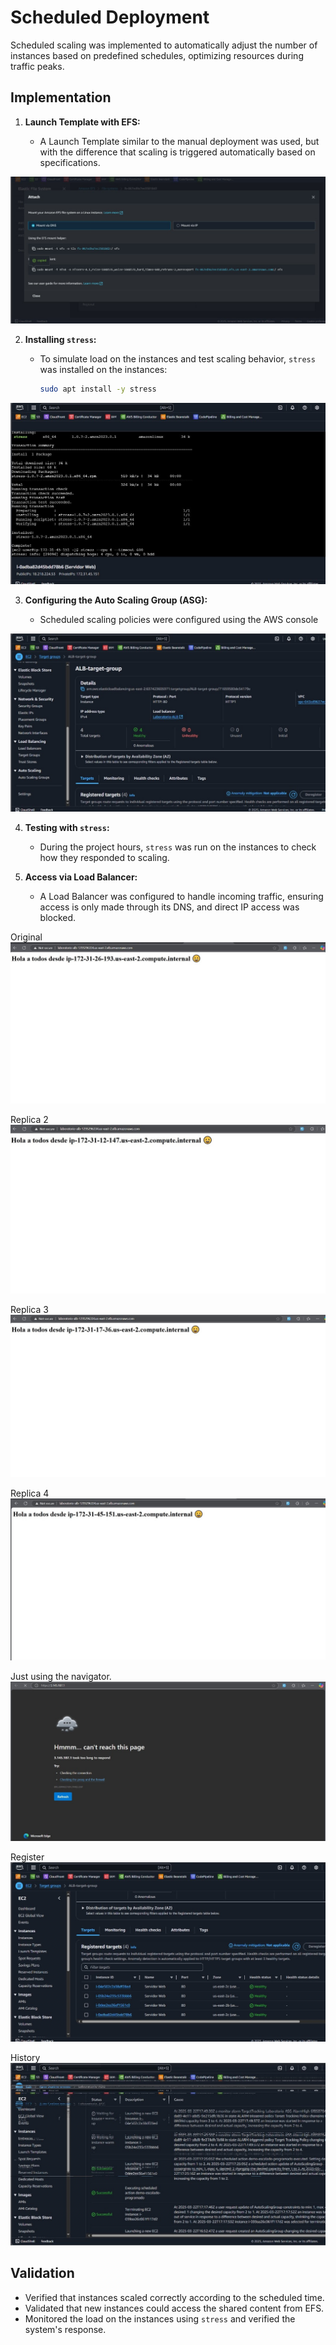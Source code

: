 # Scheduled Deployment

Scheduled scaling was implemented to automatically adjust the number of instances based on predefined schedules, optimizing resources during traffic peaks.

## Implementation

1. **Launch Template with EFS:**

   - A Launch Template similar to the manual deployment was used, but with the difference that scaling is triggered automatically based on specifications.

![EFS Configuration](../images/EFS.jpg)

2. **Installing `stress`:**

   - To simulate load on the instances and test scaling behavior, `stress` was installed on the instances:
     ```bash
     sudo apt install -y stress
     ```

![Stress Instane](../images/stress_instance.jpg)

3. **Configuring the Auto Scaling Group (ASG):**

   - Scheduled scaling policies were configured using the AWS console

![Target group Programming](../images/target_group_programming.jpg)

4. **Testing with `stress`:**

   - During the project hours, `stress` was run on the instances to check how they responded to scaling.

5. **Access via Load Balancer:**
   - A Load Balancer was configured to handle incoming traffic, ensuring access is only made through its DNS, and direct IP access was blocked.

Original
![Instance 1](../images/instance_1.jpg)

Replica 2
![Instance 2](../images/instance_2.jpg)

Replica 3
![Instance 3](../images/instance_3.jpg)

Replica 4
![Instance 4](../images/instance_4.jpg)

Just using the navigator.
![Via Navigator](../images/navegator.jpg)

Register
![Registered targets](../images/registered_targets.jpg)

History
![Historial](../images/historial_prgm.jpg)

## Validation

- Verified that instances scaled correctly according to the scheduled time.
- Validated that new instances could access the shared content from EFS.
- Monitored the load on the instances using `stress` and verified the system's response.
